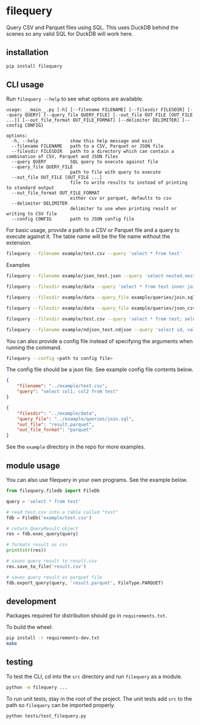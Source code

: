 # filequery
Query CSV and Parquet files using SQL. This uses DuckDB behind the scenes so any valid SQL for DuckDB will work here.

## installation
```bash
pip install filequery
```

## CLI usage
Run `filequery --help` to see what options are available.

```
usage: __main__.py [-h] [--filename FILENAME] [--filesdir FILESDIR] [--query QUERY] [--query_file QUERY_FILE] [--out_file OUT_FILE [OUT_FILE ...]] [--out_file_format OUT_FILE_FORMAT] [--delimiter DELIMITER] [--config CONFIG]

options:
  -h, --help            show this help message and exit
  --filename FILENAME   path to a CSV, Parquet or JSON file
  --filesdir FILESDIR   path to a directory which can contain a combination of CSV, Parquet and JSON files
  --query QUERY         SQL query to execute against file
  --query_file QUERY_FILE
                        path to file with query to execute
  --out_file OUT_FILE [OUT_FILE ...]
                        file to write results to instead of printing to standard output
  --out_file_format OUT_FILE_FORMAT
                        either csv or parquet, defaults to csv
  --delimiter DELIMITER
                        delimiter to use when printing result or writing to CSV file
  --config CONFIG       path to JSON config file
```

For basic usage, provide a path to a CSV or Parquet file and a query to execute against it. The table name will be the 
file name without the extension.

```bash
filequery --filename example/test.csv --query 'select * from test'
```

Examples

```bash
filequery --filename example/json_test.json --query 'select nested.nest_id, nested.nested_val from json_test' # query json
```
```bash
filequery --filesdir example/data --query 'select * from test inner join test1 on test.col1 = test1.col1' # query multiple files in a directory
```
```bash
filequery --filesdir example/data --query_file example/queries/join.sql # point to a file containing SQL
```
```bash
filequery --filesdir example/data --query_file example/queries/json_csv_join.sql # SQL file joining data from JSON and CSV files
```
```bash
filequery --filesdir example/test.csv --query 'select * from test; select sum(col3) from test;' # output multiple query results to multiple files
```

```bash
filequery --filename example/ndjson_test.ndjson --query 'select id, value, nested.subid, nested.subval from ndjson_test' # query nested JSON in an ndjson file
```

You can also provide a config file instead of specifying the arguments when running the command.

```bash
filequery --config <path to config file>
```

The config file should be a json file. See example config file contents below.

```json
{
    "filename": "../example/test.csv",
    "query": "select col1, col2 from test"
}
```

```json
{
    "filesdir": "../example/data",
    "query_file": "../example/queries/join.sql",
    "out_file": "result.parquet",
    "out_file_format": "parquet"
}
```

See the `example` directory in the repo for more examples.

## module usage
You can also use filequery in your own programs. See the example below.

```python
from filequery.filedb import FileDb

query = 'select * from test'

# read test.csv into a table called "test"
fdb = FileDb('example/test.csv')

# return QueryResult object
res = fdb.exec_query(query)

# formats result as csv
print(str(res))

# saves query result to result.csv
res.save_to_file('result.csv')

# saves query result as parquet file
fdb.export_query(query, 'result.parquet', FileType.PARQUET)
```

## development
Packages required for distribution should go in `requirements.txt`.

To build the wheel:

```bash
pip install -r requirements-dev.txt
make
```

## testing
To test the CLI, cd into the `src` directory and run `filequery` as a module.

```bash
python -m filequery ...
```

To run unit tests, stay in the root of the project. The unit tests add `src` to the path so `filequery` can be imported properly.

```bash
python tests/test_filequery.py
```
